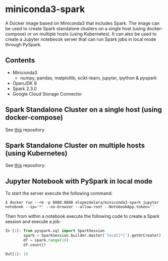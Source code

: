 # miniconda3-spark

A Docker image based on Miniconda3 that includes Spark. The image can be used to create Spark standalone clusters on a single host (using docker-compose) or on multiple hosts (using Kubernetes). It can also be used to create a Jupyter notebeook server that can run Spark jobs in local mode through PySpark.

## Contents

- Miniconda3
    - numpy, pandas, matplotlib, scikt-learn, jupyter, ipython & pyspark
- OpenJDK 8
- Spark 2.3.0
- Google Cloud Storage Connector

## Spark Standalone Cluster on a single host (using docker-compose)

See [this](https://github.com/expertsum/spark-docker) repository.

## Spark Standalone Cluster on multiple hosts (using Kubernetes)

See [this](https://github.com/expertsum/spark-kubernetes) repository.

## Jupyter Notebook with PySpark in local mode

To start the server execute the following command:

```
$ docker run --rm -p 8888:8888 elopezdelara/miniconda3-spark jupyter notebook --ip='*' --no-browser --allow-root --NotebookApp.token=''
```

Then from within a notebook execute the following code to create a Spark session and execute a job:

```python
In [1]: from pyspark.sql import SparkSession
        spark = SparkSession.builder.master('local[*]').getOrCreate()
        df = spark.range(10)
        df.count()

Out[1]: 10
```
